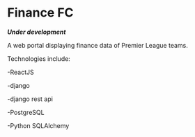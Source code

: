 # Finance FC
***Under development***

A web portal displaying finance data of Premier League teams.

Technologies include: 

-ReactJS

-django

-django rest api

-PostgreSQL

-Python SQLAlchemy
